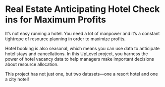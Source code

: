 # Real Estate Anticipating Hotel Check ins for Maximum Profits

It’s not easy running a hotel. You need a lot of manpower and it’s a constant tightrope of resource planning in order to maximize profits.

Hotel booking is also seasonal, which means you can use data to anticipate hotel stays and cancellations. In this UpLevel project, you harness the power of hotel vacancy data to help managers make important decisions about resource allocation.

This project has not just one, but two datasets—one a resort hotel and one a city hotel!
